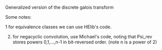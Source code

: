 Generalized version of the discrete galois transform


Some notes: 

1 for equivalence classes we can use HElib's code. 

2. for negacyclic convolution, use Michael's code, noting that Psi_rev stores powers 0,1,...,n-1 in 
bit-reversed order. (note n is a power of 2)